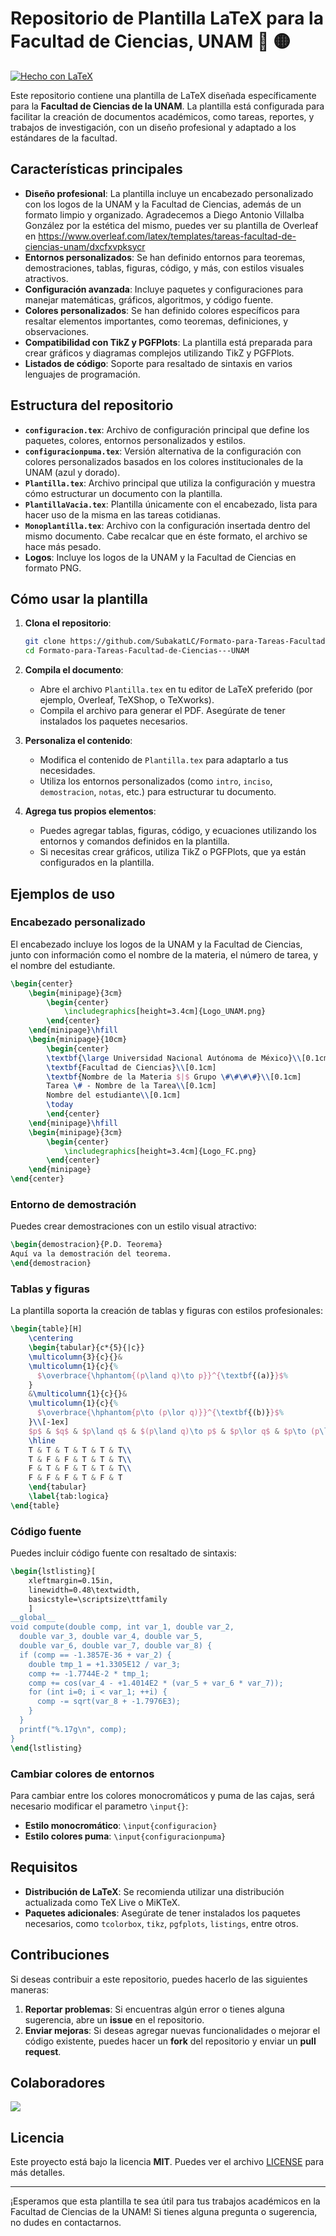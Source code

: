 # Repositorio de Plantilla LaTeX para la Facultad de Ciencias, UNAM :large_blue_circle: :yellow_circle:

[![Hecho con LaTeX](https://img.shields.io/badge/Hecho%20con-LaTeX-blue?logo=latex&logoColor=white)](https://www.latex-project.org/)

Este repositorio contiene una plantilla de LaTeX diseñada específicamente para la **Facultad de Ciencias de la UNAM**. La plantilla está configurada para facilitar la creación de documentos académicos, como tareas, reportes, y trabajos de investigación, con un diseño profesional y adaptado a los estándares de la facultad.

## Características principales

- **Diseño profesional**: La plantilla incluye un encabezado personalizado con los logos de la UNAM y la Facultad de Ciencias, además de un formato limpio y organizado. Agradecemos a Diego Antonio Villalba González por la estética del mismo, puedes ver su plantilla de Overleaf en https://www.overleaf.com/latex/templates/tareas-facultad-de-ciencias-unam/dxcfxvpksycr
- **Entornos personalizados**: Se han definido entornos para teoremas, demostraciones, tablas, figuras, código, y más, con estilos visuales atractivos.
- **Configuración avanzada**: Incluye paquetes y configuraciones para manejar matemáticas, gráficos, algoritmos, y código fuente.
- **Colores personalizados**: Se han definido colores específicos para resaltar elementos importantes, como teoremas, definiciones, y observaciones.
- **Compatibilidad con TikZ y PGFPlots**: La plantilla está preparada para crear gráficos y diagramas complejos utilizando TikZ y PGFPlots.
- **Listados de código**: Soporte para resaltado de sintaxis en varios lenguajes de programación.

## Estructura del repositorio

- **`configuracion.tex`**: Archivo de configuración principal que define los paquetes, colores, entornos personalizados y estilos.
- **`configuracionpuma.tex`**: Versión alternativa de la configuración con colores personalizados basados en los colores institucionales de la UNAM (azul y dorado).
- **`Plantilla.tex`**: Archivo principal que utiliza la configuración y muestra cómo estructurar un documento con la plantilla.
- **`PlantillaVacia.tex`**: Plantilla únicamente con el encabezado, lista para hacer uso de la misma en las tareas cotidianas.
- **`Monoplantilla.tex`**: Archivo con la configuración insertada dentro del mismo documento. Cabe recalcar que en éste formato, el archivo se hace más pesado.
- **Logos**: Incluye los logos de la UNAM y la Facultad de Ciencias en formato PNG.

## Cómo usar la plantilla

1. **Clona el repositorio**:
   ```bash
   git clone https://github.com/SubakatLC/Formato-para-Tareas-Facultad-de-Ciencias---UNAM.git
   cd Formato-para-Tareas-Facultad-de-Ciencias---UNAM
   ```

2. **Compila el documento**:
   - Abre el archivo `Plantilla.tex` en tu editor de LaTeX preferido (por ejemplo, Overleaf, TeXShop, o TeXworks).
   - Compila el archivo para generar el PDF. Asegúrate de tener instalados los paquetes necesarios.

3. **Personaliza el contenido**:
   - Modifica el contenido de `Plantilla.tex` para adaptarlo a tus necesidades.
   - Utiliza los entornos personalizados (como `intro`, `inciso`, `demostracion`, `notas`, etc.) para estructurar tu documento.

4. **Agrega tus propios elementos**:
   - Puedes agregar tablas, figuras, código, y ecuaciones utilizando los entornos y comandos definidos en la plantilla.
   - Si necesitas crear gráficos, utiliza TikZ o PGFPlots, que ya están configurados en la plantilla.

## Ejemplos de uso

### Encabezado personalizado
El encabezado incluye los logos de la UNAM y la Facultad de Ciencias, junto con información como el nombre de la materia, el número de tarea, y el nombre del estudiante.

```latex
\begin{center}
    \begin{minipage}{3cm}
    	\begin{center}
    		\includegraphics[height=3.4cm]{Logo_UNAM.png}
    	\end{center}
    \end{minipage}\hfill
    \begin{minipage}{10cm}
    	\begin{center}
    	\textbf{\large Universidad Nacional Autónoma de México}\\[0.1cm]
        \textbf{Facultad de Ciencias}\\[0.1cm]
        \textbf{Nombre de la Materia $|$ Grupo \#\#\#\#}\\[0.1cm]
        Tarea \# - Nombre de la Tarea\\[0.1cm]
        Nombre del estudiante\\[0.1cm]
        \today
    	\end{center}
    \end{minipage}\hfill
    \begin{minipage}{3cm}
    	\begin{center}
    		\includegraphics[height=3.4cm]{Logo_FC.png}
    	\end{center}
    \end{minipage}
\end{center}
```

### Entorno de demostración
Puedes crear demostraciones con un estilo visual atractivo:

```latex
\begin{demostracion}{P.D. Teorema}
Aquí va la demostración del teorema.
\end{demostracion}
```

### Tablas y figuras
La plantilla soporta la creación de tablas y figuras con estilos profesionales:

```latex
\begin{table}[H]
    \centering
    \begin{tabular}{c*{5}{|c}}
    \multicolumn{3}{c}{}&
    \multicolumn{1}{c}{%
      $\overbrace{\hphantom{(p\land q)\to p}}^{\textbf{(a)}}$%
    }
    &\multicolumn{1}{c}{}&
    \multicolumn{1}{c}{%
      $\overbrace{\hphantom{p\to (p\lor q)}}^{\textbf{(b)}}$%
    }\\[-1ex]
    $p$ & $q$ & $p\land q$ & $(p\land q)\to p$ & $p\lor q$ & $p\to (p\lor q)$\\
    \hline
    T & T & T & T & T & T\\
    T & F & F & T & T & T\\
    F & T & F & T & T & T\\
    F & F & F & T & F & T
    \end{tabular}
    \label{tab:logica}
\end{table}
```

### Código fuente
Puedes incluir código fuente con resaltado de sintaxis:

```latex
\begin{lstlisting}[
    xleftmargin=0.15in,
    linewidth=0.48\textwidth, 
    basicstyle=\scriptsize\ttfamily
    ] 
__global__
void compute(double comp, int var_1, double var_2,
  double var_3, double var_4, double var_5, 
  double var_6, double var_7, double var_8) {
  if (comp == -1.3857E-36 + var_2) {
    double tmp_1 = +1.3305E12 / var_3;
    comp += -1.7744E-2 * tmp_1;
    comp += cos(var_4 - +1.4014E2 * (var_5 + var_6 * var_7));
    for (int i=0; i < var_1; ++i) {
      comp -= sqrt(var_8 + -1.7976E3);
    }
  }
  printf("%.17g\n", comp);
}
\end{lstlisting}
```

### Cambiar colores de entornos
Para cambiar entre los colores monocromáticos y puma de las cajas, será necesario modificar el parametro `\input{}`:

- **Estilo monocromático**: `\input{configuracion}`
- **Estilo colores puma**: `\input{configuracionpuma}`


## Requisitos

- **Distribución de LaTeX**: Se recomienda utilizar una distribución actualizada como TeX Live o MiKTeX.
- **Paquetes adicionales**: Asegúrate de tener instalados los paquetes necesarios, como `tcolorbox`, `tikz`, `pgfplots`, `listings`, entre otros.

## Contribuciones

Si deseas contribuir a este repositorio, puedes hacerlo de las siguientes maneras:

1. **Reportar problemas**: Si encuentras algún error o tienes alguna sugerencia, abre un **issue** en el repositorio.
2. **Enviar mejoras**: Si deseas agregar nuevas funcionalidades o mejorar el código existente, puedes hacer un **fork** del repositorio y enviar un **pull request**.

## Colaboradores 

<a href="https://github.com/SubakatLC/Formato-para-Tareas-Facultad-de-Ciencias---UNAM/graphs/contributors">
  <img src="https://contrib.rocks/image?repo=SubakatLC/Formato-para-Tareas-Facultad-de-Ciencias---UNAM" />
</a>

## Licencia

Este proyecto está bajo la licencia **MIT**. Puedes ver el archivo [LICENSE](LICENSE) para más detalles.

---

¡Esperamos que esta plantilla te sea útil para tus trabajos académicos en la Facultad de Ciencias de la UNAM! Si tienes alguna pregunta o sugerencia, no dudes en contactarnos.
